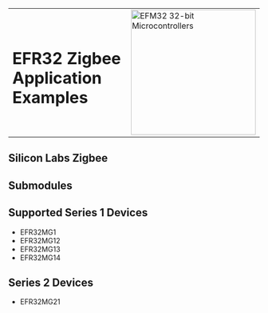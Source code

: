 <table border="0">
  <tr>
    <td align="left" valign="middle">
    <h1>EFR32 Zigbee Application Examples</h1>
  </td>
  <td align="left" valign="middle">
    <a href="https://www.silabs.com/wireless/zigbee">
      <img src="http://pages.silabs.com/rs/634-SLU-379/images/WGX-transparent.png"  title="Silicon Labs Gecko and Wireless Gecko MCUs" alt="EFM32 32-bit Microcontrollers" width="250"/>
    </a>
  </td>
  </tr>
</table>

## Silicon Labs Zigbee ##

## Submodules ##

## Supported Series 1 Devices ##
  - EFR32MG1
  - EFR32MG12
  - EFR32MG13
  - EFR32MG14

## Series 2 Devices
  - EFR32MG21